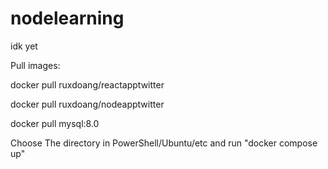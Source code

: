 # nodelearning

idk yet

Pull images:

docker pull ruxdoang/reactapptwitter

docker pull ruxdoang/nodeapptwitter

docker pull mysql:8.0

Choose The directory in PowerShell/Ubuntu/etc and run "docker compose up"

